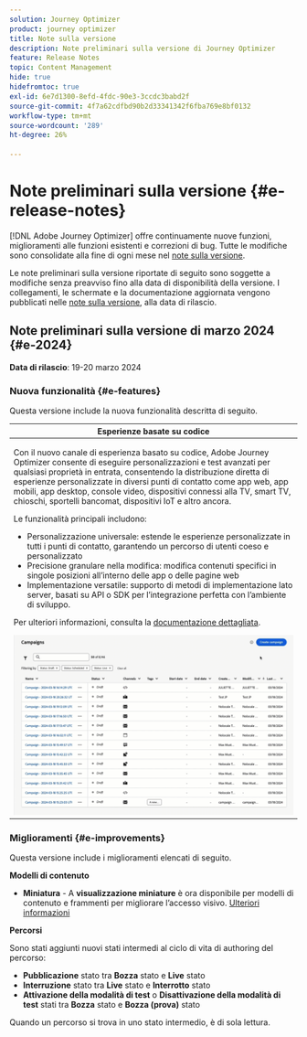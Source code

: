 ```yaml
---
solution: Journey Optimizer
product: journey optimizer
title: Note sulla versione
description: Note preliminari sulla versione di Journey Optimizer
feature: Release Notes
topic: Content Management
hide: true
hidefromtoc: true
exl-id: 6e7d1300-8efd-4fdc-90e3-3ccdc3babd2f
source-git-commit: 4f7a62cdfbd90b2d33341342f6fba769e8bf0132
workflow-type: tm+mt
source-wordcount: '289'
ht-degree: 26%

---
```


# Note preliminari sulla versione {#e-release-notes}

[!DNL Adobe Journey Optimizer] offre continuamente nuove funzioni, miglioramenti alle funzioni esistenti e correzioni di bug. Tutte le modifiche sono consolidate alla fine di ogni mese nel [note sulla versione](release-notes.md).

Le note preliminari sulla versione riportate di seguito sono soggette a modifiche senza preavviso fino alla data di disponibilità della versione. I collegamenti, le schermate e la documentazione aggiornata vengono pubblicati nelle [note sulla versione](release-notes.md), alla data di rilascio.

## Note preliminari sulla versione di marzo 2024 {#e-2024}

**Data di rilascio**: 19-20 marzo 2024

### Nuova funzionalità {#e-features}

Questa versione include la nuova funzionalità descritta di seguito.

<table>
<thead>
<tr>
<th><strong>Esperienze basate su codice</strong><br/></th>
</tr>
</thead>
<tbody>
<tr>
<td>
<p>Con il nuovo canale di esperienza basato su codice, Adobe Journey Optimizer consente di eseguire personalizzazioni e test avanzati per qualsiasi proprietà in entrata, consentendo la distribuzione diretta di esperienze personalizzate in diversi punti di contatto come app web, app mobili, app desktop, console video, dispositivi connessi alla TV, smart TV, chioschi, sportelli bancomat, dispositivi IoT e altro ancora.</p>
<P>Le funzionalità principali includono:</p>
<ul><li> Personalizzazione universale: estende le esperienze personalizzate in tutti i punti di contatto, garantendo un percorso di utenti coeso e personalizzato</li>
<li>Precisione granulare nella modifica: modifica contenuti specifici in singole posizioni all’interno delle app o delle pagine web</li>
<li>Implementazione versatile: supporto di metodi di implementazione lato server, basati su API o SDK per l’integrazione perfetta con l’ambiente di sviluppo.</li></ul></p>
<p>Per ulteriori informazioni, consulta la <a href="../code-based/get-started-code-based.md">documentazione dettagliata</a>.</p>
<img src="assets/do-not-localize/code-based.gif">
</tr>
</tbody>
</table>

### Miglioramenti {#e-improvements}

Questa versione include i miglioramenti elencati di seguito.

**Modelli di contenuto**

* **Miniatura** - A **visualizzazione miniature** è ora disponibile per modelli di contenuto e frammenti per migliorare l’accesso visivo. [Ulteriori informazioni](../content-management/content-templates.md#template-thumbnails)

**Percorsi**

Sono stati aggiunti nuovi stati intermedi al ciclo di vita di authoring del percorso:

* **Pubblicazione** stato tra **Bozza** stato e **Live** stato
* **Interruzione** stato tra **Live** stato e **Interrotto** stato
* **Attivazione della modalità di test** o **Disattivazione della modalità di test** stati tra **Bozza** stato e **Bozza (prova)** stato

Quando un percorso si trova in uno stato intermedio, è di sola lettura.